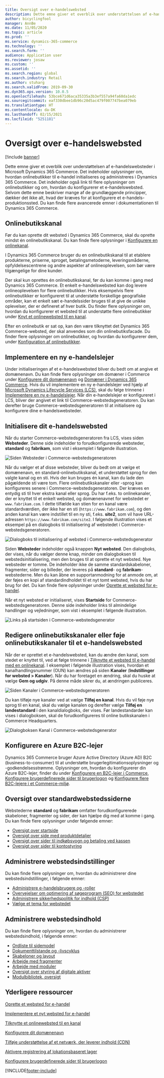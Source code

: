 ```yaml
---
title: Oversigt over e-handelswebsted
description: Dette emne giver et overblik over understøttelsen af e-handelswebsteder i Microsoft Dynamics 365 Commerce.
author: bicyclingfool
manager: AnnBe
ms.date: 11/05/2020
ms.topic: article
ms.prod: ''
ms.service: dynamics-365-commerce
ms.technology: ''
ms.search.form: ''
audience: Application user
ms.reviewer: josaw
ms.custom: ''
ms.assetid: ''
ms.search.region: global
ms.search.industry: Retail
ms.author: stuharg
ms.search.validFrom: 2019-09-30
ms.dyn365.ops.version: 10.0.5
ms.openlocfilehash: 53bce671d6aca35335a3b3ef557a94fa60da1edc
ms.sourcegitcommit: eaf330dbee1db96c20d5ac479f007747bea079eb
ms.translationtype: HT
ms.contentlocale: da-DK
ms.lasthandoff: 02/15/2021
ms.locfileid: "5251181"
---
```

# <a name="e-commerce-site-overview"></a>Oversigt over e-handelswebsted

[!include [banner](includes/banner.md)]

Dette emne giver et overblik over understøttelsen af e-handelswebsteder i Microsoft Dynamics 365 Commerce. Det indeholder oplysninger om, hvordan onlinebutikker til e-handel initialiseres og administreres i Dynamics 365 Commerce. Det indeholder også link til flere oplysninger om onlinebutikker og om, hvordan du konfigurerer et e-handelswebsted. Selvom dette emne beskriver mange af de grundlæggende principper, dækker det ikke alt, hvad der kræves for at konfigurere et e-handels-produktionssted. Du kan finde flere avancerede emner i dokumentationen til Dynamics 365 Commerce.

## <a name="online-store-channel"></a>Onlinebutikskanal

Før du kan oprette dit websted i Dynamics 365 Commerce, skal du oprette mindst én onlinebutikskanal. Du kan finde flere oplysninger i [Konfigurere en onlinekanal](channel-setup-online.md). 

I Dynamics 365 Commerce bruger du en onlinebutikskanal til at etablere produkterne, priserne, sproget, betalingsmetoderne, leveringsmåderne, opfyldelsescentrene og andre aspekter af onlineoplevelsen, som bør være tilgængelige for dine kunder.

Der skal kun oprettes én onlinebutikskanal, før du kan komme i gang med Dynamics 365 Commerce. Et enkelt e-handelswebsted kan dog levere onlineoplevelsen for flere onlinebutikker. Hvis eksempelvis flere onlinebutikker er konfigureret til at understøtte forskellige geografiske områder, kan et enkelt sæt e-handelssider bruges til at give de unikke oplevelser, der er defineret af hver butik. Du finder flere oplysninger om, hvordan du konfigurerer et websted til at understøtte flere onlinebutikker under [Knyt et onlinewebsted til en kanal](associate-site-online-store.md).

Efter en onlinebutik er sat op, kan den være tilknyttet det Dynamics 365 Commerce-websted, der skal anvendes som din onlinebutiksfacade. Du finder flere oplysninger om onlinebutikker, og hvordan du konfigurerer dem, under [Konfiguration af onlinebutikker](https://docs.microsoft.com/dynamics365/unified-operations/retail/online-stores).

## <a name="deploy-a-new-e-commerce-tenant"></a>Implementere en ny e-handelslejer

Under initialiseringen af et e-handelswebsted bliver du bedt om at angive et domænenavn. Du kan finde flere oplysninger om domæner i Commerce under [Konfigurere dit domænenavn](configure-your-domain-name.md) og [Domæner i Dynamics 365 Commerce](domains-commerce.md). Hvis du vil implementere en ny e-handelslejer ved hjælp af [Microsoft Dynamics Lifecycle Services (LCS)](https://docs.microsoft.com/dynamics365/unified-operations/dev-itpro/lifecycle-services/lcs-user-guide), skal du følge trinnene i [Implementere en ny e-handelslejer](deploy-ecommerce-site.md). Når din e-handelslejer er konfigureret i LCS, bliver der angivet et link til Commerce-webstedsgeneratoren. Du kan derefter bruge Commerce-webstedsgeneratoren til at initialisere og konfigurere dine e-handelswebsteder.

## <a name="initialize-your-e-commerce-site"></a>Initialisere dit e-handelswebsted

Når du starter Commerce-webstedsgeneratoren fra LCS, vises siden **Websteder**. Denne side indeholder to forudkonfigurerede websteder, **standard** og **fabrikam**, som vist i eksemplet i følgende illustration.

![Siden Websteder i Commerce-webstedsgeneratoren](media/e-commerce-site-01.png)

Når du vælger et af disse websteder, bliver du bedt om at vælge et domænenavn, en standard-onlinebutikskanal, et understøttet sprog for den valgte kanal og en sti. Hvis der kun bruges én kanal, kan du lade den pågældende sti være tom. Flere onlinebutikskanaler eller -sprog kan konfigureres senere i Commerce-webstedsgeneratoren. Der kræves en entydig sti til hver ekstra kanal eller sprog. Du har f.eks. to onlinekanaler, der er knyttet til et enkelt websted, og domænenavnet for webstedet er `www.fabrikam.com`. I dette tilfælde kan stien for en kanal være standardværdien, der ikke har en sti (`https://www.fabrikam.com`), og den anden kanal kan være indstillet til en ny sti, f.eks. **site2**, som vil have URL-adressen `https://www.fabrikam.com/site2`. I følgende illustration vises et eksempel på en dialogboks til initialisering af webstedet i Commerce-webstedsgeneratoren.

![Dialogboks til initialisering af websted i Commerce-webstedsgenerator](media/e-commerce-site-02.png)

Siden **Websteder** indeholder også knappen **Nyt websted**. Den dialogboks, der vises, når du vælger denne knap, minder om dialogboksen til webstedsinitialisering, men den bruges til at oprette et nyt websted. Nye websteder er tomme. De indeholder ikke de samme standardskabeloner, fragmenter, sider og billeder, der leveres på **standard**- og **fabrikam**-webstederne. Men du kan åbne en supportanmodning for at anmode om, at der føjes en kopi af standardindholdet til et nyt tomt websted, hvis du har brug for det. Du kan finde flere oplysninger under [Oprette et websted for e-handel](create-ecommerce-site.md).

Når et nyt websted er initialiseret, vises **Startside** for Commerce-webstedsgeneratoren. Denne side indeholder links til almindelige handlinger og vejledninger, som vist i eksemplet i følgende illustration.

![Links på startsiden i Commerce-webstedsgenerator](media/e-commerce-site-03.png)

## <a name="modify-online-store-channels-or-add-online-store-channels-to-an-e-commerce-site"></a>Redigere onlinebutikskanaler eller føje onlinebutikskanaler til et e-handelswebsted

Når der er oprettet et e-handelswebsted, kan du ændre den kanal, som stedet er knyttet til, ved at følge trinnene i [Tilknytte et websted til e-handel med en onlinekanal](associate-site-online-store.md). I eksemplet i følgende illustration vises, hvordan et kanalhandlingsnummer (OUN) kan ændres på siden **Kanaler** (**Indstillinger for websted \> Kanaler**). Når du har foretaget en ændring, skal du huske at vælge **Gem og udgiv**. På denne måde sikrer du, at ændringen publiceres.

![Siden Kanaler i Commerce-webstedsgeneratoren](media/e-commerce-site-04.png)

Du kan tilføje nye kanaler ved at vælge **Tilføj en kanal**. Hvis du vil føje nye sprog til en kanal, skal du vælge kanalen og derefter vælge **Tilføj en landestandard** i den kanaldialogboks, der vises. Før landestandarder kan vises i dialogboksen, skal de forudkonfigureres til online butikskanalen i Commerce Headquarters.

![Dialogboksen Kanal i Commerce-webstedsgenerator](media/e-commerce-site-05.png)

## <a name="set-up-an-azure-b2c-tenant"></a>Konfigurere en Azure B2C-lejer

Dynamics 365 Commerce bruger Azure Active Directory (Azure AD) B2C (business-to-consumer) til at understøtte brugerlegitimationsoplysninger og -godkendelsesstrømme. Oplysninger om, hvordan du konfigurerer din Azure B2C-lejer, finder du under [Konfigurere en B2C-lejer i Commerce](set-up-b2c-tenant.md), [Konfigurere brugerdefinerede sider til brugerlogon](custom-pages-user-logins.md) og [Konfigurere flere B2C-lejere i et Commerce-miljø](configure-multi-b2c-tenants.md).

## <a name="overview-of-the-default-site-pages"></a>Oversigt over standardwebstedssiderne

Webstederne **standard** og **fabrikam** omfatter forudkonfigurerede skabeloner, fragmenter og sider, der kan hjælpe dig med at komme i gang. Du kan finde flere oplysninger under følgende emner:

- [Oversigt over startside](quick-tour-home-page.md)
- [Oversigt over side med produktdetaljer](quick-tour-pdp.md)
- [Oversigt over sider til indkøbsvogn og betaling ved kassen](quick-tour-cart-checkout.md)
- [Oversigt over sider til kontostyring](quick-tour-account-management.md)

## <a name="manage-site-settings"></a>Administrere webstedsindstillinger

Du kan finde flere oplysninger om, hvordan du administrerer dine webstedsindstillinger, i følgende emner:

- [Administrere e-handelsbrugere og -roller](manage-ecommerce-users-roles.md)
- [Overvejelser om optimering af søgeprogram (SEO) for webstedet](/search-engine-optimization-considerations.md)
- [Administrere sikkerhedspolitik for indhold (CSP)](manage-csp.md)
- [Vælge et tema for webstedet](select-site-theme.md)

## <a name="manage-site-content"></a>Administrere webstedsindhold

Du kan finde flere oplysninger om, hvordan du administrerer webstedsindhold, i følgende emner:

- [Ordliste til sidemodel](page-elements-overview.md)
- [Dokumenttilstande og -livscyklus](document-states-overview.md)
- [Skabeloner og layout](templates-layouts-overview.md)
- [Arbejde med fragmenter](work-with-fragments.md)
- [Arbejde med moduler](work-with-modules.md)
- [Oversigt over styring af digitale aktiver](dam-overview.md)
- [Modulbibliotek, oversigt](starter-kit-overview.md)

## <a name="additional-resources"></a>Yderligere ressourcer

[Oprette et websted for e-handel](create-ecommerce-site.md)

[Implementere et nyt websted for e-handel](deploy-ecommerce-site.md)

[Tilknytte et onlinewebsted til en kanal](associate-site-online-store.md)

[Konfigurere dit domænenavn](configure-your-domain-name.md)

[Tilføje understøttelse af et netværk, der leverer indhold (CDN)](add-cdn-support.md)

[Aktivere registrering af lokationsbaseret lager](enable-store-detection.md)

[Konfigurere brugerdefinerede sider til brugerlogon](custom-pages-user-logins.md)


[!INCLUDE[footer-include](../includes/footer-banner.md)]